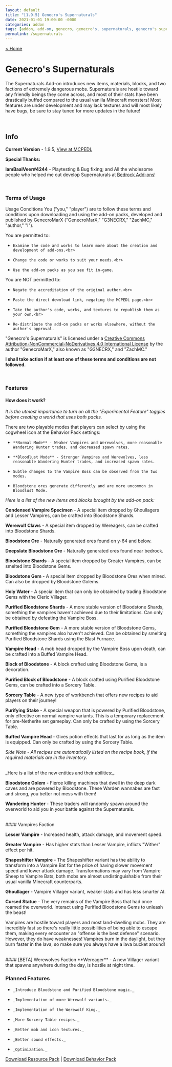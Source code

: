 ```yaml
---
layout: default
title: "[1.9.5] Genecro's Supernaturals"
date: 2021-01-01 19:00:00 -0000
categories: addon
tags: [addon, add-on, genecro, genecro's, supernaturals, genecro's supernaturals]
permalink: /supernaturals
---
```

[< Home](https://genecromarx.github.io)

# Genecro's Supernaturals

The Supernaturals Add-on introduces new items, materials, blocks, and two factions of extremely dangerous mobs. Supernaturals are hostile toward any friendly beings they come across, and most of their stats have been drastically buffed compared to the usual vanilla Minecraft monsters! Most features are under development and may lack textures and will most likely have bugs, be sure to stay tuned for more updates in the future!

<br>

## Info

**Current Version** - 1.9.5, [View at MCPEDL](https://mcpedl.com/the-vampires-addon/)

**Special Thanks:**

**IamBaalVeer#4244** - Playtesting & Bug fixing; and
All the wholesome people who helped me out develop Supernaturals at [Bedrock Add-ons](https://discord.gg/HMSRWuR78w)!

<br>

### Terms of Usage

Usage Conditions
You ("you," "player") are to follow these terms and conditions upon downloading and using the add-on packs, developed and published by GenecroMarX ("GenecroMarX," "G3NECRX," "ZachMC," "author," "I").

You are permitted to:

-     Examine the code and works to learn more about the creation and development of add-ons.<br>
-     Change the code or works to suit your needs.<br>
-     Use the add-on packs as you see fit in-game.

You are NOT permitted to:

-     Negate the accreditation of the original author.<br>
-     Paste the direct download link, negating the MCPEDL page.<br>
-     Take the author's code, works, and textures to republish them as your own.<br>
-     Re-distribute the add-on packs or works elsewhere, without the author's approval.
 
"Genecro's Supernaturals" is licensed under a [Creative Commons Attribution-NonCommercial-NoDerivatives 4.0 International License](https://creativecommons.org/licenses/by-nc-nd/4.0/) by the author "GenecroMarX," also known as "G3NECRX," and "ZachMC." 
 
**I shall take action if at least one of these terms and conditions are not followed.**

<br>

### Features

#### How does it work?

_It is the utmost importance to turn on all the "Experimental Feature" toggles before creating a world that uses both packs._

There are two playable modes that players can select by using the cogwheel icon at the Behavior Pack settings:

-     **Normal Mode** - Weaker Vampires and Werewolves, more reasonable Wandering Hunter trades, and decreased spawn rates.

-     **Bloodlust Mode** - Stronger Vampires and Werewolves, less reasonable Wandering Hunter trades, and increased spawn rates.

-     Subtle changes to the Vampire Boss can be observed from the two modes.

-     Bloodstone ores generate differently and are more uncommon in Bloodlust Mode.
 

_Here is a list of the new items and blocks brought by the add-on pack:_

**Condensed Vampire Specimen** - A special item dropped by Ghoullagers and Lesser Vampires, can be crafted into Bloodstone Shards.

**Werewolf Claws** - A special item dropped by Wereagers, can be crafted into Bloodstone Shards.

**Bloodstone Ore** - Naturally generated ores found on y-64 and below.

**Deepslate Bloodstone Ore** - Naturally generated ores found near bedrock.

**Bloodstone Shards** - A special item dropped by Greater Vampires, can be smelted into Bloodstone Gems.

**Bloodstone Gem** - A special item dropped by Bloodstone Ores when mined. Can also be dropped by Bloodstone Golems.

**Holy Water** - A special item that can only be obtained by trading Bloodstone Gems with the Cleric Villager.

**Purified Bloodstone Shards** - A more stable version of Bloodstone Shards, something the vampires haven't achieved due to their limitations. Can only be obtained by defeating the Vampire Boss.

**Purified Bloodstone Gem** - A more stable version of Bloodstone Gems, something the vampires also haven't achieved. Can be obtained by smelting Purified Bloodstone Shards using the Blast Furnace.

**Vampire Head** - A mob head dropped by the Vampire Boss upon death, can be crafted into a Buffed Vampire Head.

**Block of Bloodstone** - A block crafted using Bloodstone Gems, is a decoration.

**Purified Block of Bloodstone** - A block crafted using Purified Bloodstone Gems, can be crafted into a Sorcery Table.

**Sorcery Table** - A new type of workbench that offers new recipes to aid players on their journey!

**Purifying Stake** - A special weapon that is powered by Purified Bloodstone, only effective on normal vampire variants. This is a temporary replacement for pre-Netherite set gameplay. Can only be crafted by using the Sorcery Table.

**Buffed Vampire Head** - Gives potion effects that last for as long as the item is equipped. Can only be crafted by using the Sorcery Table.

_Side Note - All recipes are automatically listed on the recipe book, if the required materials are in the inventory._

<br>
_Here is a list of the new entities and their abilities:_

**Bloodstone Golem** - Fierce killing machines that dwell in the deep dark caves and are powered by Bloodstone. These Warden wannabes are fast and strong, you better not mess with them!

**Wandering Hunter** - These traders will randomly spawn around the overworld to aid you in your battle against the Supernaturals.

<br>
#### Vampires Faction

**Lesser Vampire** - Increased health, attack damage, and movement speed.

**Greater Vampire** - Has higher stats than Lesser Vampire, inflicts "Wither" effect per hit.

**Shapeshifter Vampire** - The Shapeshifter variant has the ability to transform into a Vampire Bat for the price of having slower movement speed and lower attack damage. Transformations may vary from Vampire Sheep to Vampire Bats, both mobs are almost undistinguishable from their usual vanilla Minecraft counterparts.

**Ghoullager** - Vampire Villager variant, weaker stats and has less smarter AI.

**Cursed Statue** - The very remains of the Vampire Boss that had once roamed the overworld. Interact using Purified Bloodstone Gems to unleash the beast!
 
Vampires are hostile toward players and most land-dwelling mobs. They are incredibly fast so there's really little possibilities of being able to escape them, making every encounter an "offense is the best defense" scenario.
However, they do have weaknesses! Vampires burn in the daylight, but they burn faster in the lava, so make sure you always have a lava bucket around!

<br>
#### [BETA] Werewolves Faction
**Wereager** - A new Villager variant that spawns anywhere during the day, is hostile at night time.

<br>

### Planned Features

-     _Introduce Bloodstone and Purified Bloodstone magic._

-     _Implementation of more Werewolf variants._

-     _Implementation of the Werewolf King._

-     _More Sorcery Table recipes._

-     _Better mob and icon textures._

-     _Better sound effects._

-     _Optimization._

[Download Resource Pack](https://download1503.mediafire.com/gigarl43uhkg/gac0cuuejytmd9t/RP_Supernaturals_1-9-5.mcaddon) | [Download Behavior Pack](https://download1588.mediafire.com/xqts3xcka9zg/aimw0658xin2keq/BP_Supernaturals_1-9-5.mcaddon)
